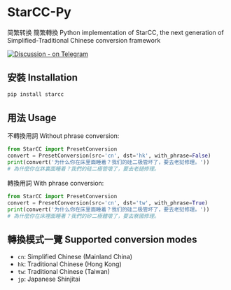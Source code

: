 # StarCC-Py

简繁转换 簡繁轉換 Python implementation of StarCC, the next generation of Simplified-Traditional Chinese conversion framework

[![Discussion - on Telegram](https://img.shields.io/badge/Discussion-on_Telegram-2ca5e0?logo=telegram)](https://t.me/+jOyC1UnIqZE3OGQ1)

## 安裝 Installation

```sh
pip install starcc
```

## 用法 Usage

不轉換用詞 Without phrase conversion:

```python
from StarCC import PresetConversion
convert = PresetConversion(src='cn', dst='hk', with_phrase=False)
print(convert('为什么你在床里面睡着？我们的硅二极管坏了，要去老挝修理。'))
# 為什麼你在牀裏面睡着？我們的硅二極管壞了，要去老撾修理。
```

轉換用詞 With phrase conversion:

```python
from StarCC import PresetConversion
convert = PresetConversion(src='cn', dst='tw', with_phrase=True)
print(convert('为什么你在床里面睡着？我们的硅二极管坏了，要去老挝修理。'))
# 為什麼你在床裡面睡著？我們的矽二極體壞了，要去寮國修理。
```

## 轉換模式一覽 Supported conversion modes

- `cn`: Simplified Chinese (Mainland China)
- `hk`: Traditional Chinese (Hong Kong)
- `tw`: Traditional Chinese (Taiwan)
- `jp`: Japanese Shinjitai
